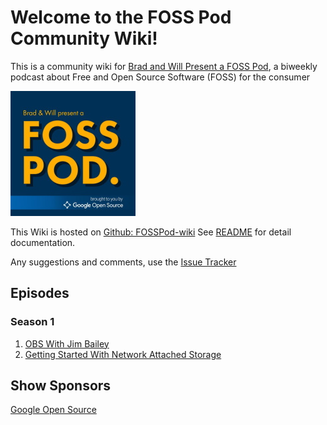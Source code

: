 # Welcome to the FOSS Pod Community Wiki!

This is a community wiki for [Brad and Will Present a FOSS Pod](https://fosspod.content.town),
a biweekly podcast about Free and Open Source Software (FOSS) for the consumer

![FOSSPod Logo](images/fosspod-logo.jpg)

This Wiki is hosted on [Github:
FOSSPod-wiki](https://github.com/TurboSB/FOSSPod-wiki) See [README](README.md)
for detail documentation.

Any suggestions and comments, use the [Issue Tracker](https://github.com/TurboSB/FOSSPod-wiki/issues)

## Episodes
### Season 1
1. [OBS With Jim Bailey](episodes/S1E1-OBS.md)
2. [Getting Started With Network Attached Storage](episodes/S1E2-NAS.md)

## Show Sponsors
[Google Open Source](opensource.google)
